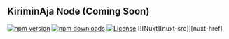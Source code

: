 ## KiriminAja Node (Coming Soon)

[![npm version][npm-version-src]][npm-version-href]
[![npm downloads][npm-downloads-src]][npm-downloads-href]
[![License][license-src]][license-href]
[![Nuxt][nuxt-src]][nuxt-href]

[npm-version-src]: https://img.shields.io/npm/v/kiriminaja-node/latest.svg?style=flat&colorA=18181B&colorB=28CF8D
[npm-version-href]: https://npmjs.com/package/kiriminaja-node

[npm-downloads-src]: https://img.shields.io/npm/dm/kiriminaja-node.svg?style=flat&colorA=18181B&colorB=28CF8D
[npm-downloads-href]: https://npmjs.com/package/kiriminaja-node

[license-src]: https://img.shields.io/github/license/kiriminaja/node.svg?style=flat&colorA=18181B&colorB=28CF8D
[license-href]: https://github.com/kiriminaja/node/blob/main/LICENSE
